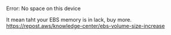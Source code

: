 Error: No space on this device

It mean taht your EBS memory is in lack, buy more. https://repost.aws/knowledge-center/ebs-volume-size-increase